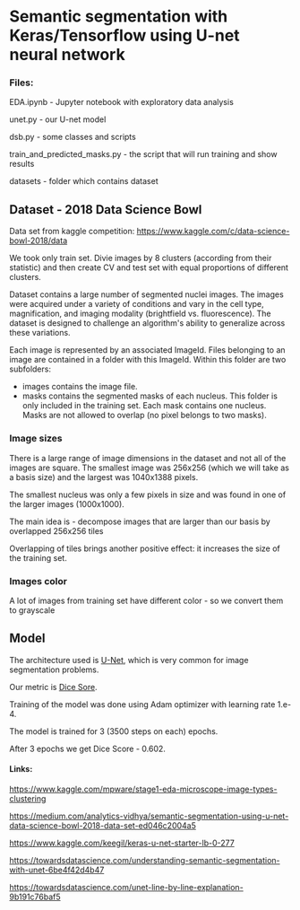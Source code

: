 # Semantic segmentation with Keras/Tensorflow using U-net neural network

### Files:

EDA.ipynb - Jupyter notebook with exploratory data analysis

unet.py - our U-net model

dsb.py - some classes and scripts

train_and_predicted_masks.py - the script that will run training and show results

datasets - folder which contains dataset

## Dataset - 2018 Data Science Bowl

Data set from kaggle competition:
https://www.kaggle.com/c/data-science-bowl-2018/data

We took only train set. Divie images by 8 clusters (according from their statistic) and then
create CV and test set with equal proportions of different clusters.

Dataset contains a large number of segmented nuclei images. The images were acquired under a variety of conditions and vary in the cell type, magnification, and imaging modality (brightfield vs. fluorescence). The dataset is designed to challenge an algorithm's ability to generalize across these variations.

Each image is represented by an associated ImageId. Files belonging to an image are contained in a folder with this ImageId. Within this folder are two subfolders:

- images contains the image file.
- masks contains the segmented masks of each nucleus. This folder is only included in the training set. Each mask contains one nucleus. Masks are not allowed to overlap (no pixel belongs to two masks).

### Image sizes

There is a large range of image dimensions in the dataset and not all of the images are square. The smallest image was 256x256 (which we will take as a basis size) and the largest was 1040x1388 pixels.

The smallest nucleus was only a few pixels in size and was found in one of the larger images (1000x1000).

The main idea is - decompose images that are larger than our basis by overlapped 256x256 tiles

Overlapping of tiles brings another positive effect: it increases the size of the training set.

### Images color

A lot of images from training set have different color - so we convert them to grayscale

## Model

The architecture used is [U-Net](https://arxiv.org/abs/1505.04597), which is very common for image segmentation problems.

Our metric is [Dice Sore](https://towardsdatascience.com/metrics-to-evaluate-your-semantic-segmentation-model-6bcb99639aa2).

Training of the model was done using Adam optimizer with learning rate 1.e-4.

The model is trained for 3 (3500 steps on each) epochs.

After 3 epochs we get Dice Score - 0.602.
#### Links:

https://www.kaggle.com/mpware/stage1-eda-microscope-image-types-clustering

https://medium.com/analytics-vidhya/semantic-segmentation-using-u-net-data-science-bowl-2018-data-set-ed046c2004a5

https://www.kaggle.com/keegil/keras-u-net-starter-lb-0-277

https://towardsdatascience.com/understanding-semantic-segmentation-with-unet-6be4f42d4b47

https://towardsdatascience.com/unet-line-by-line-explanation-9b191c76baf5
